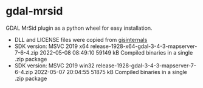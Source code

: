 # gdal-mrsid
GDAL MrSid plugin as a python wheel for easy installation.
* DLL and LICENSE files were copied from [gisinternals](https://www.gisinternals.com/release.php) 
* SDK version: MSVC 2019	x64		release-1928-x64-gdal-3-4-3-mapserver-7-6-4.zip	2022-05-08 08:49:10	59149 kB	Compiled binaries in a single .zip package
* SDK version: MSVC 2019	win32	release-1928-gdal-3-4-3-mapserver-7-6-4.zip	2022-05-07 20:04:55	51875 kB	Compiled binaries in a single .zip package